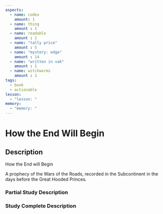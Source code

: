 ```yaml
---
aspects: 
  - name: codex
    amount: 1
  - name: thing
    amount : 1
  - name: readable
    amount : 1
  - name: "tally price"
    amount : 5
  - name: "mystery: edge"
    amount : 14
  - name: "written in vak"
    amount : 1
  - name: witchworms
    amount : 1
tags:
  - book
  - actionable
lesson:
  - "lesson: "
memory:
  - "memory: "
---
```


# How the End Will Begin

## Description
How the End will Begin

A prophecy of the Wars of the Roads, recorded in the Subcontinent in the days before the Great Hooded Princes.
### Partial Study Description

### Study Complete Description
